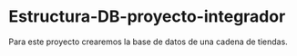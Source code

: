 # Estructura-DB-proyecto-integrador
Para este proyecto crearemos la base de datos de una cadena de tiendas.
